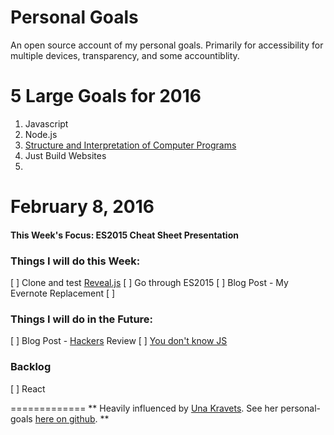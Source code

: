 # Personal Goals

An open source account of my personal goals. Primarily for accessibility for multiple devices, transparency, and some accountiblity.

# 5 Large Goals for 2016
1. Javascript
2. Node.js
3. [Structure and Interpretation of Computer Programs](https://mitpress.mit.edu/sicp/)
4. Just Build Websites
5. 

# February 8, 2016 

#### This Week's Focus: ES2015 Cheat Sheet Presentation

### Things I will do this Week:
[ ] Clone and test [Reveal.js](https://github.com/hakimel/reveal.js/)
[ ] Go through ES2015
[ ] Blog Post - My Evernote Replacement
[ ] 

### Things I will do in the Future: 
[ ] Blog Post - [Hackers](http://www.amazon.com/Hackers-Computer-Revolution-Anniversary-Edition/dp/1449388396) Review
[ ] [You don't know JS](https://github.com/getify/You-Dont-Know-JS)

### Backlog
[ ] React

=============
** Heavily influenced by [Una Kravets](http://unakravets.com/). See her personal-goals [here on github](https://github.com/una/personal-goals). **

